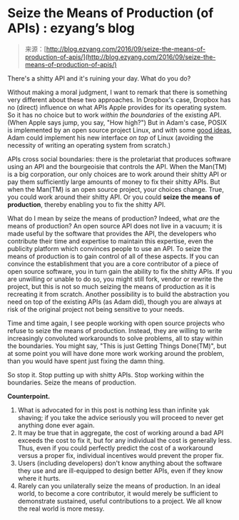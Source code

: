 <!--yml
category: 未分类
date: 2024-07-01 18:17:04
-->

# Seize the Means of Production (of APIs) : ezyang’s blog

> 来源：[http://blog.ezyang.com/2016/09/seize-the-means-of-production-of-apis/](http://blog.ezyang.com/2016/09/seize-the-means-of-production-of-apis/)

There's a shitty API and it's ruining your day. What do you do?

Without making a moral judgment, I want to remark that there is something very different about these two approaches. In Dropbox's case, Dropbox has no (direct) influence on what APIs Apple provides for its operating system. So it has no choice but to work *within the boundaries* of the existing API. (When Apple says jump, you say, "How high?") But in Adam's case, POSIX is implemented by an open source project Linux, and with some [good ideas](http://dune.scs.stanford.edu/), Adam could implement his new interface *on top* of Linux (avoiding the necessity of writing an operating system from scratch.)

APIs cross social boundaries: there is the proletariat that produces software using an API and the bourgeoisie that controls the API. When the Man(TM) is a big corporation, our only choices are to work around their shitty API or pay them sufficiently large amounts of money to fix their shitty APIs. But when the Man(TM) is an open source project, your choices change. True, you could work around their shitty API. Or you could **seize the means of production**, thereby enabling you to fix the shitty API.

What do I mean by seize the means of production? Indeed, what *are* the means of production? An open source API does not live in a vacuum; it is made useful by the software that provides the API, the developers who contribute their time and expertise to maintain this expertise, even the publicity platform which convinces people to use an API. To seize the means of production is to gain control of all of these aspects. If you can convince the establishment that you are a core contributor of a piece of open source software, you in turn gain the ability to fix the shitty APIs. If you are unwilling or unable to do so, you might still fork, vendor or rewrite the project, but this is not so much seizing the means of production as it is recreating it from scratch. Another possibility is to build the abstraction you need on top of the existing APIs (as Adam did), though you are always at risk of the original project not being sensitive to your needs.

Time and time again, I see people working with open source projects who refuse to seize the means of production. Instead, they are willing to write increasingly convoluted workarounds to solve problems, all to stay within the boundaries. You might say, "This is just Getting Things Done(TM)", but at some point you will have done more work working around the problem, than you would have spent just fixing the damn thing.

So stop it. Stop putting up with shitty APIs. Stop working within the boundaries. Seize the means of production.

**Counterpoint.**

1.  What is advocated for in this post is nothing less than infinite yak shaving; if you take the advice seriously you will proceed to never get anything done ever again.
2.  It may be true that in aggregate, the cost of working around a bad API exceeds the cost to fix it, but for any individual the cost is generally less. Thus, even if you could perfectly predict the cost of a workaround versus a proper fix, individual incentives would prevent the proper fix.
3.  Users (including developers) don't know anything about the software they use and are ill-equipped to design better APIs, even if they know where it hurts.
4.  Rarely can you unilaterally seize the means of production. In an ideal world, to become a core contributor, it would merely be sufficient to demonstrate sustained, useful contributions to a project. We all know the real world is more messy.